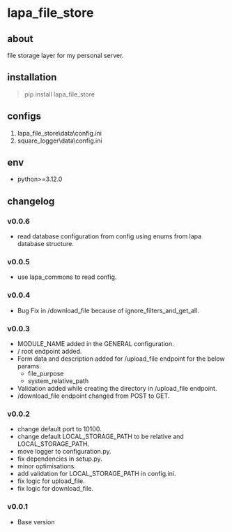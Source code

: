# lapa_file_store

## about

file storage layer for my personal server.

## installation

> pip install lapa_file_store

## configs

1. lapa_file_store\data\config.ini
2. square_logger\data\config.ini

## env

- python>=3.12.0

## changelog

### v0.0.6

- read database configuration from config using enums from lapa database structure.

### v0.0.5

- use lapa_commons to read config.

### v0.0.4

- Bug Fix in /download_file because of ignore_filters_and_get_all.

### v0.0.3

- MODULE_NAME added in the GENERAL configuration.
- / root endpoint added.
- Form data and description added for /upload_file endpoint for the below params.
    - file_purpose
    - system_relative_path
- Validation added while creating the directory in /upload_file endpoint.
- /download_file endpoint changed from POST to GET.

### v0.0.2

- change default port to 10100.
- change default LOCAL_STORAGE_PATH to be relative and LOCAL_STORAGE_PATH.
- move logger to configuration.py.
- fix dependencies in setup.py.
- minor optimisations.
- add validation for LOCAL_STORAGE_PATH in config.ini.
- fix logic for upload_file.
- fix logic for download_file.

### v0.0.1

- Base version

